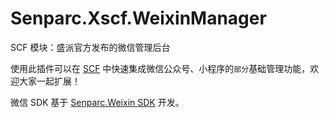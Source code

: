 # Senparc.Xscf.WeixinManager
SCF 模块：盛派官方发布的微信管理后台


使用此插件可以在 [SCF](https://github.com/SenparcCoreFramework/SCF) 中快速集成微信公众号、小程序的`部分`基础管理功能，欢迎大家一起扩展！

微信 SDK 基于 [Senparc.Weixin SDK](https://github.com/JeffreySu/WeiXinMPSDK) 开发。
